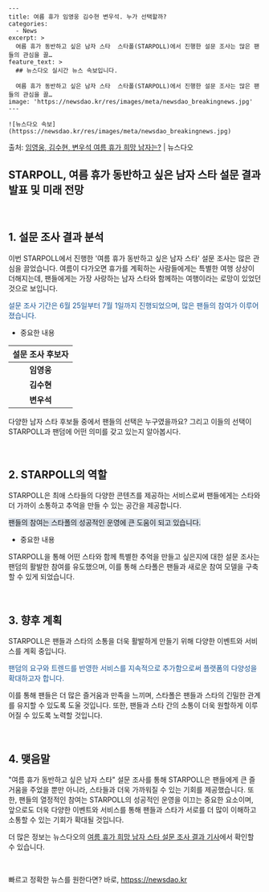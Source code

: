     ---
    title: 여름 휴가 임영웅 김수현 변우석. 누가 선택할까?
    categories:
      - News
    excerpt: >
      여름 휴가 동반하고 싶은 남자 스타  스타폴(STARPOLL)에서 진행한 설문 조사는 많은 팬들의 관심을 끌…
    feature_text: >
      ## 뉴스다오 실시간 뉴스 속보입니다.
    
      여름 휴가 동반하고 싶은 남자 스타  스타폴(STARPOLL)에서 진행한 설문 조사는 많은 팬들의 관심을 끌…
    image: 'https://newsdao.kr/res/images/meta/newsdao_breakingnews.jpg'
    ---
    
    ![뉴스다오 속보](httpss://newsdao.kr/res/images/meta/newsdao_breakingnews.jpg)

<p>출처: <a href="httpss://newsdao.kr/4462" rel="dofollow">임영웅, 김수현, 변우석 여름 휴가 희망 남자는?</a> | 뉴스다오</p>

<h2>STARPOLL, 여름 휴가 동반하고 싶은 남자 스타 설문 결과 발표 및 미래 전망</h2>
<p data-ke-size="size16">&nbsp;</p>
<h2>1. 설문 조사 결과 분석</h2>
<p>이번 STARPOLL에서 진행한 '여름 휴가 동반하고 싶은 남자 스타' 설문 조사는 많은 관심을 끌었습니다. 여름이 다가오면 휴가를 계획하는 사람들에게는 특별한 여행 상상이 더해지는데, 팬들에게는 가장 사랑하는 남자 스타와 함께하는 여행이라는 로망이 있었던 것으로 보입니다.</p>
<p><span style="color: #1a5490;">설문 조사 기간은 6월 25일부터 7월 1일까지 진행되었으며, 많은 팬들의 참여가 이루어졌습니다.</span></p>
<ul>
<li>중요한 내용</li>
</ul>
<table>
<thead>
<tr>
<th style="text-align: center; height: 17px;"><b>설문 조사 후보자</b></th>
</tr>
</thead>
<tbody>
<tr>
<td style="text-align: center; height: 17px;"><b>임영웅</b></td>
</tr>
<tr>
<td style="text-align: center; height: 17px;"><b>김수현</b></td>
</tr>
<tr>
<td style="text-align: center; height: 17px;"><b>변우석</b></td>
</tr>
</tbody>
</table>
<p>다양한 남자 스타 후보들 중에서 팬들의 선택은 누구였을까요? 그리고 이들의 선택이 STARPOLL과 팬덤에 어떤 의미를 갖고 있는지 알아봅시다.</p>
<p data-ke-size="size16">&nbsp;</p>
<h2>2. STARPOLL의 역할</h2>
<p>STARPOLL은 최애 스타들의 다양한 콘텐츠를 제공하는 서비스로써 팬들에게는 스타와 더 가까이 소통하고 추억을 만들 수 있는 공간을 제공합니다.</p>
<p><span style="background-color: #21538527;">팬들의 참여는 스타폴의 성공적인 운영에 큰 도움이 되고 있습니다.</span></p>
<ul>
<li>중요한 내용</li>
</ul>
<p>STARPOLL을 통해 어떤 스타와 함께 특별한 추억을 만들고 싶은지에 대한 설문 조사는 팬덤의 활발한 참여를 유도했으며, 이를 통해 스타폴은 팬들과 새로운 참여 모델을 구축할 수 있게 되었습니다.</p>
<p data-ke-size="size16">&nbsp;</p>
<h2>3. 향후 계획</h2>
<p>STARPOLL은 팬들과 스타의 소통을 더욱 활발하게 만들기 위해 다양한 이벤트와 서비스를 계획 중입니다.</p>
<p><span style="color: #1a5490;">팬덤의 요구와 트렌드를 반영한 서비스를 지속적으로 추가함으로써 플랫폼의 다양성을 확대하고자 합니다.</span></p>
<p>이를 통해 팬들은 더 많은 즐거움과 만족을 느끼며, 스타폴은 팬들과 스타의 긴밀한 관계를 유지할 수 있도록 도울 것입니다. 또한, 팬들과 스타 간의 소통이 더욱 원할하게 이루어질 수 있도록 노력할 것입니다.</p>
<p data-ke-size="size16">&nbsp;</p>
<h2>4. 맺음말</h2>
<p>"여름 휴가 동반하고 싶은 남자 스타" 설문 조사를 통해 STARPOLL은 팬들에게 큰 즐거움을 주었을 뿐만 아니라, 스타들과 더욱 가까워질 수 있는 기회를 제공했습니다. 또한, 팬들의 열정적인 참여는 STARPOLL의 성공적인 운영을 이끄는 중요한 요소이며, 앞으로도 더욱 다양한 이벤트와 서비스를 통해 팬들과 스타가 서로를 더 많이 이해하고 소통할 수 있는 기회가 확대될 것입니다.</p>
<p>더 많은 정보는 뉴스다오의 <a href="httpss://newsdao.kr/4462">여름 휴가 희망 남자 스타 설문 조사 결과 기사</a>에서 확인할 수 있습니다.</p>
<p data-ke-size="size16">&nbsp;</p> 

빠르고 정확한 뉴스를 원한다면? 바로, <a href="httpss://newsdao.kr" rel="dofollow">httpss://newsdao.kr</a>


    